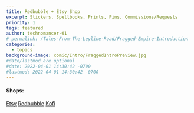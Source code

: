 ```yaml
---
title: Redbubble + Etsy Shop
excerpt: Stickers, Spellbooks, Prints, Pins, Commissions/Requests
priority: 1
tags: featured
author: technomancer-01
# permalink: /Tales-From-The-Leyline-Road/Fragged-Empire-Introduction
categories:
  - topics
background-image: comic/Intro/FraggedIntroPreview.jpg
#date/lastmod are optional
#date: 2022-04-01 14:30:42 -0700
#lastmod: 2022-04-01 14:30:42 -0700
---
```




#### Shops:
[Etsy](https://www.etsy.com/shop/Technomancer01)
[Redbubble](https://www.redbubble.com/people/Technomancer-01)
[Kofi](https://ko-fi.com/technomancer_01)
